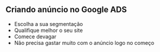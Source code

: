 ## Criando anúncio no Google ADS

* Escolha a sua segmentação
* Qualifique melhor o seu site
* Comece devagar
* Não precisa gastar muito com o anúncio logo no começo